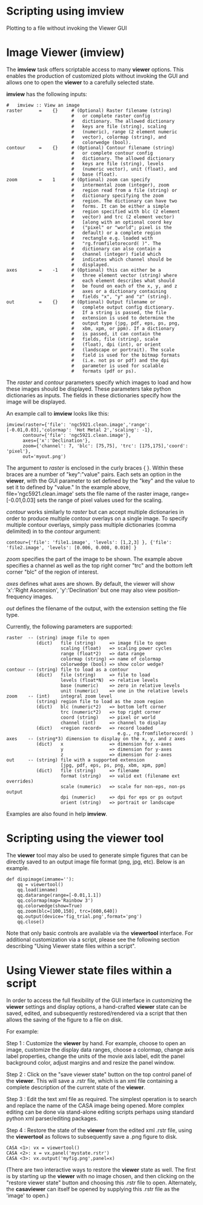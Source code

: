 

# Scripting using imview 

Plotting to a file without invoking the Viewer GUI

# Image Viewer (imview)

The **imview** task offers scriptable access to many **viewer** options. This enables the production of customized plots without invoking the GUI and allows one to open the **viewer** to a carefully selected state.

**imview** has the following inputs:

```
#   imview :: View an image
raster      =    {}     # (Optional) Raster filename (string)
                        #   or complete raster config
                        #   dictionary. The allowed dictionary
                        #   keys are file (string), scaling
                        #   (numeric), range (2 element numeric
                        #   vector), colormap (string), and
                        #   colorwedge (bool).
contour     =    {}     # (Optional) Contour filename (string)
                        #   or complete contour config
                        #   dictionary. The allowed dictionary
                        #   keys are file (string), levels
                        #   (numeric vector), unit (float), and
                        #   base (float).
zoom        =    1      # (Optional) zoom can specify
                        #   intermental zoom (integer), zoom
                        #   region read from a file (string) or
                        #   dictionary specifying the zoom
                        #   region. The dictionary can have two
                        #   forms. It can be either a simple
                        #   region specified with blc (2 element
                        #   vector) and trc (2 element vector)
                        #   [along with an optional coord key
                        #   ("pixel" or "world"; pixel is the
                        #   default) or a complete region
                        #   rectangle e.g. loaded with
                        #   "rg.fromfiletorecord( )". The
                        #   dictionary can also contain a
                        #   channel (integer) field which
                        #   indicates which channel should be
                        #   displayed.
axes        =    -1     # (Optional) this can either be a
                        #   three element vector (string) where
                        #   each element describes what should
                        #   be found on each of the x, y, and z
                        #   axes or a dictionary containing
                        #   fields "x", "y" and "z" (string).
out         =    {}     # (Optional) Output filename or
                        #   complete output config dictionary.
                        #   If a string is passed, the file
                        #   extension is used to determine the
                        #   output type (jpg, pdf, eps, ps, png,
                        #   xbm, xpm, or ppm). If a dictionary
                        #   is passed, it can contain the
                        #   fields, file (string), scale
                        #   (float), dpi (int), or orient
                        #   (landscape or portrait). The scale
                        #   field is used for the bitmap formats
                        #   (i.e. not ps or pdf) and the dpi
                        #   parameter is used for scalable
                        #   formats (pdf or ps).
```

The *raster* and *contour* parameters specify which images to load and how these images should be displayed. These parameters take python dictionaries as inputs. The fields in these dictionaries specify how the image will be displayed.

An example call to **imview** looks like this:

```
imview(raster={'file': 'ngc5921.clean.image','range': [-0.01,0.03],'colormap': 'Hot Metal 2','scaling': -1},
      contour={'file': 'ngc5921.clean.image'},
      axes={'x':'Declination'},
      zoom={'channel': 7, 'blc': [75,75], 'trc': [175,175],'coord': 'pixel'},
      out='myout.png')
```

The argument to *raster* is enclosed in the curly braces { }. Within these braces are a number of \"key\":\"value\" pairs. Each sets an option in the **viewer**, with the GUI parameter to set defined by the \"key\" and the value to set it to defined by \"value.\" In the example above, file='ngc5921.clean.image' sets the file name of the raster image, range= \[-0.01,0.03\] sets the range of pixel values used for the scaling.

*contour* works similarly to *raster* but can accept multiple dictionaries in order to produce multiple contour overlays on a single image. To specify multiple contour overlays, simply pass multiple dictionaries (comma delimited) in to the *contour* argument:

```
contour={'file': 'file1.image', 'levels': [1,2,3] }, {'file': 'file2.image', 'levels': [0.006, 0.008, 0.010] }
```

*zoom* specifies the part of the image to be shown. The example above specifies a channel as well as the top right corner \"trc\" and the bottom left corner \"blc\" of the region of interest.

*axes* defines what axes are shown. By default, the viewer will show 'x':'Right Ascension', 'y':'Declination' but one may also view position-frequency images.

*out* defines the filename of the output, with the extension setting the file type.

Currently, the following parameters are supported:

```
raster  -- (string) image file to open
           (dict)   file (string)     => image file to open
                    scaling (float)   => scaling power cycles
                    range (float*2)   => data range
                    colormap (string) => name of colormap
                    colorwedge (bool) => show color wedge?
contour -- (string) file to load as a contour
           (dict)   file (string)     => file to load
                    levels (float*N)  => relative levels
                    base (numeric)    => zero in relative levels
                    unit (numeric)    => one in the relative levels
zoom    -- (int)    integral zoom level
           (string) region file to load as the zoom region
           (dict)   blc (numeric*2)   => bottom left corner
                    trc (numeric*2)   => top right corner
                    coord (string)    => pixel or world
                    channel (int)     => channel to display
           (dict)   <region record>   => record loaded
                                         e.g., rg.fromfiletorecord( )
axes    -- (string*3) dimension to display on the x, y, and z axes
           (dict)   x                 => dimension for x-axes
                    y                 => dimension for y-axes
                    z                 => dimension for z-axes
out     -- (string) file with a supported extension
                    [jpg, pdf, eps, ps, png, xbm, xpm, ppm]
           (dict)   file (string)     => filename
                    format (string)   => valid ext (filename ext overrides)
                    scale (numeric)   => scale for non-eps, non-ps output
                    dpi (numeric)     => dpi for eps or ps output
                    orient (string)   => portrait or landscape
```

Examples are also found in help **imview**.

 

# Scripting using the viewer tool

The **viewer** tool may also be used to generate simple figures that can be directly saved to an output image file format (png, jpg, etc). Below is an example.

```
def dispimage(imname=''): 
    qq = viewertool() 
    qq.load(imname) 
    qq.datarange(range=[-0.01,1.1]) 
    qq.colormap(map='Rainbow 3') 
    qq.colorwedge(show=True) 
    qq.zoom(blc=[100,150], trc=[600,640]) 
    qq.output(device='fig_trial.png',format='png') 
    qq.close()
```

Note that only basic controls are available via the **viewertool** interface. For additional customization via a script, please see the following section describing \"Using Viewer state files within a script\". 

 

# Using Viewer state files within a script 

In order to access the full flexibility of the GUI interface in customizing the **viewer** settings and display options, a hand-crafted **viewer** state can be saved, edited, and subsequently restored/rendered via a script that then allows the saving of the figure to a file on disk.

For example:

Step 1 : Customize the **viewer** by hand. For example, choose to open an image, customize the display data ranges, choose a colormap, change axis label properties, change the units of the movie axis label, edit the panel background color, adjust margins and and resize the panel window.

Step 2 : Click on the \"save viewer state\" button on the top control panel of the **viewer**. This will save a .rstr file, which is an xml file containing a complete description of the current state of the **viewer**.  

Step 3 : Edit the text xml file as required. The simplest operation is to search and replace the name of the CASA image being opened. More complex editing can be done via stand-alone editing scripts perhaps using standard python xml parser/editing packages.

Step 4 : Restore the state of the **viewer** from the edited xml .rstr file, using the **viewertool** as follows to subsequently save a .png figure to disk.

```
CASA <1>: vx = viewertool()
CASA <2>: x = vx.panel('mystate.rstr')
CASA <3>: vx.output('myfig.png',panel=x)
```

(There are two interactive ways to restore the **viewer** state as well. The first is by starting up the **viewer** with no image chosen, and then clicking on the \"restore viewer state\" button and choosing this .rstr file to open. Alternately, the **casaviewer** can itself be opened by supplying this .rstr file as the \'image\' to open.)

 

